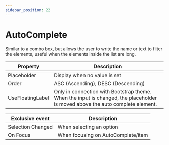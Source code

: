 ```yaml
---
sidebar_position: 22
---
```

# AutoComplete

Similar to a combo box, but allows the user to write the name or text to filter the elements, useful when the elements inside the list are long.

| **Property** | **Description** |
| --- | --- |
| Placeholder | Display when no value is set |
| Order | ASC (Ascending), DESC (Descending) |
| UseFloatingLabel | Only in connection with Bootstrap theme. When the input is changed, the placeholder is moved above the auto complete element. |

| Exclusive event | Description |
| --- | --- |
| Selection Changed | When selecting an option |
| On Focus | When focusing on AutoComplete/item |
